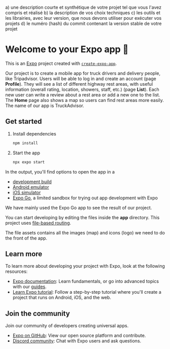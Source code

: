    a) une description courte et synthétique de votre projet tel que vous l'avez compris et réalisé
   b) la description de vos choix techniques
   c) les outils et les librairies, avec leur version, que nous devons utiliser pour exécuter vos projets
   d) le numéro (hash) du commit contenant la version stable de votre projet
   
# Welcome to your Expo app 👋

This is an [Expo](https://expo.dev) project created with [`create-expo-app`](https://www.npmjs.com/package/create-expo-app).

Our project is to create a mobile app for truck drivers and delivery people, like Tripadvisor.
Users will be able to log in and create an account (page **Profile**).
They will see a list of different highway rest areas, with useful information (overall rating, location, showers, staff, etc.) (page **List**).
Each new user can write a review about a rest area or add a new one to the list.
The **Home** page also shows a map so users can find rest areas more easily.
The name of our app is TruckAdvisor.

## Get started

1. Install dependencies

   ```bash
   npm install
   ```

2. Start the app

   ```bash
   npx expo start
   ```

In the output, you'll find options to open the app in a

- [development build](https://docs.expo.dev/develop/development-builds/introduction/)
- [Android emulator](https://docs.expo.dev/workflow/android-studio-emulator/)
- [iOS simulator](https://docs.expo.dev/workflow/ios-simulator/)
- [Expo Go](https://expo.dev/go), a limited sandbox for trying out app development with Expo

We have mainly used the Expo Go app to see the result of our project.

You can start developing by editing the files inside the **app** directory. This project uses [file-based routing](https://docs.expo.dev/router/introduction).

The file assets contains all the images (map) and icons (logo) we need to do the front of the app. 

## Learn more

To learn more about developing your project with Expo, look at the following resources:

- [Expo documentation](https://docs.expo.dev/): Learn fundamentals, or go into advanced topics with our [guides](https://docs.expo.dev/guides).
- [Learn Expo tutorial](https://docs.expo.dev/tutorial/introduction/): Follow a step-by-step tutorial where you'll create a project that runs on Android, iOS, and the web.

## Join the community

Join our community of developers creating universal apps.

- [Expo on GitHub](https://github.com/expo/expo): View our open source platform and contribute.
- [Discord community](https://chat.expo.dev): Chat with Expo users and ask questions.
